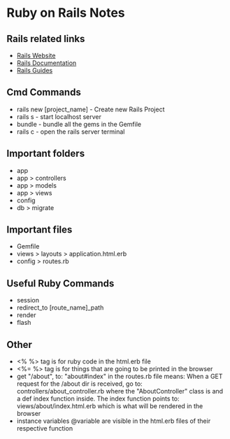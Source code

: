 # Ruby on Rails Notes

## Rails related links
 * [Rails Website](https://rubyonrails.org/)
 * [Rails Documentation](https://api.rubyonrails.org/)
 * [Rails Guides](https://guides.rubyonrails.org/)

## Cmd Commands
 * rails new [project_name] - Create new Rails Project
 * rails s - start localhost server
 * bundle - bundle all the gems in the Gemfile
 * rails c - open the rails server terminal 

## Important folders
 * app
 * app > controllers
 * app > models
 * app > views
 * config
 * db > migrate

## Important files
 * Gemfile
 * views > layouts > application.html.erb
 * config > routes.rb

## Useful Ruby Commands
 * session
 * redirect_to [route_name]_path
 * render
 * flash

## Other
 * <% %> tag is for ruby code in the html.erb file
 * <%= %> tag is for things that are going to be printed in the browser
 * get "/about", to: "about#index" in the routes.rb file means: When a GET request for the /about dir is received, go to: controllers/about_controller.rb where the "AboutController" class is and a def index function inside. The index function points to: views/about/index.html.erb which is what will be rendered in the browser
 * instance variables @variable are visible in the html.erb files of their respective function
